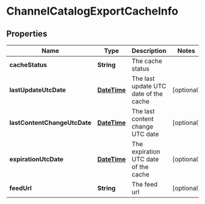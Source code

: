 
# ChannelCatalogExportCacheInfo

## Properties
Name | Type | Description | Notes
------------ | ------------- | ------------- | -------------
**cacheStatus** | **String** | The cache status | 
**lastUpdateUtcDate** | [**DateTime**](DateTime.md) | The last update UTC date of the cache |  [optional]
**lastContentChangeUtcDate** | [**DateTime**](DateTime.md) | The last content change UTC date |  [optional]
**expirationUtcDate** | [**DateTime**](DateTime.md) | The expiration UTC date of the cache |  [optional]
**feedUrl** | **String** | The feed url |  [optional]



